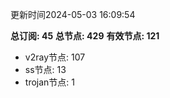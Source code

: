 更新时间2024-05-03 16:09:54

**总订阅: 45**
**总节点: 429**
**有效节点: 121**
- v2ray节点: 107
- ss节点: 13
- trojan节点: 1
